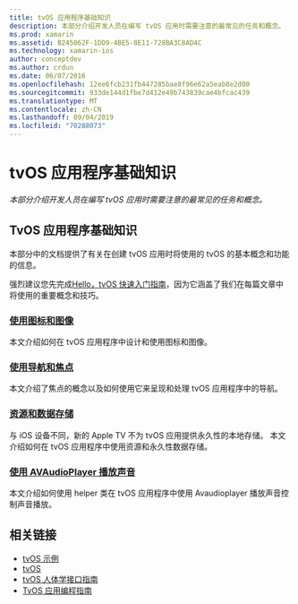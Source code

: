 ```yaml
---
title: tvOS 应用程序基础知识
description: 本部分介绍开发人员在编写 tvOS 应用时需要注意的最常见的任务和概念。
ms.prod: xamarin
ms.assetid: B245062F-1DD9-4BE5-8E11-728BA3C8AD4C
ms.technology: xamarin-ios
author: conceptdev
ms.author: crdun
ms.date: 06/07/2016
ms.openlocfilehash: 12ee6fcb231fb447285bae8f96e62a5eab8e2d00
ms.sourcegitcommit: 933de144d1fbe7d412e49b743839cae4bfcac439
ms.translationtype: MT
ms.contentlocale: zh-CN
ms.lasthandoff: 09/04/2019
ms.locfileid: "70288073"
---
```

# <a name="tvos-application-fundamentals"></a>tvOS 应用程序基础知识

_本部分介绍开发人员在编写 tvOS 应用时需要注意的最常见的任务和概念。_

<a name="Xamarin.tvOS-Application-Fundamentals" />

## <a name="xamarintvos-application-fundamentals"></a>TvOS 应用程序基础知识

本部分中的文档提供了有关在创建 tvOS 应用时将使用的 tvOS 的基本概念和功能的信息。

强烈建议您先完成[Hello，tvOS 快速入门指南](~/ios/tvos/get-started/hello-tvos.md)，因为它涵盖了我们在每篇文章中将使用的重要概念和技巧。

<a name="Working-with-Icons-and-Images" />

### <a name="working-with-icons-and-imagesiostvosapp-fundamentalsicons-imagesmd"></a>[使用图标和图像](~/ios/tvos/app-fundamentals/icons-images.md)

本文介绍如何在 tvOS 应用程序中设计和使用图标和图像。

<a name="Working-with-Navigation-and-Focus" />

### <a name="working-with-navigation-and-focusiostvosapp-fundamentalsnavigation-focusmd"></a>[使用导航和焦点](~/ios/tvos/app-fundamentals/navigation-focus.md)

本文介绍了焦点的概念以及如何使用它来呈现和处理 tvOS 应用程序中的导航。

<a name="Resources-and-Data-Storage" />

### <a name="resources-and-data-storageiostvosapp-fundamentalsresources-data-storagemd"></a>[资源和数据存储](~/ios/tvos/app-fundamentals/resources-data-storage.md)

与 iOS 设备不同，新的 Apple TV 不为 tvOS 应用提供永久性的本地存储。 本文介绍如何在 tvOS 应用程序中使用资源和永久性数据存储。

<a name="Playing-Sound-with-AVAudioPlayer" />

### <a name="playing-sound-with-avaudioplayeriostvosapp-fundamentalssoundsmd"></a>[使用 AVAudioPlayer 播放声音](~/ios/tvos/app-fundamentals/sounds.md)

本文介绍如何使用 helper 类在 tvOS 应用程序中使用 Avaudioplayer 播放声音控制声音播放。

## <a name="related-links"></a>相关链接

- [tvOS 示例](https://docs.microsoft.com/samples/browse/?products=xamarin&term=Xamarin.iOS+tvOS)
- [tvOS](https://developer.apple.com/tvos/)
- [tvOS 人体学接口指南](https://developer.apple.com/tvos/human-interface-guidelines/)
- [TvOS 应用编程指南](https://developer.apple.com/library/prerelease/tvos/documentation/General/Conceptual/AppleTV_PG/)
